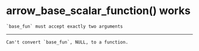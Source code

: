 # arrow_base_scalar_function() works

    `base_fun` must accept exactly two arguments

---

    Can't convert `base_fun`, NULL, to a function.

